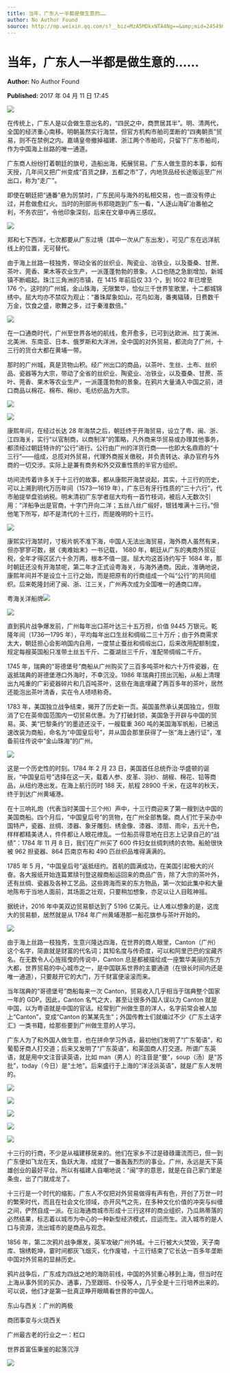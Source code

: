 ```yaml
---
title: 当年，广东人一半都是做生意的……
author: No Author Found
source: http://mp.weixin.qq.com/s?__biz=MzA5MDkxNTA4Ng==&amp;mid=2454905895&amp;idx=1&amp;sn=0b090ab279f5dbf8bd9f27078a4c1f59&amp;chksm=87a22c46b0d5a550beca92c66271801eba0e60cce661021b0c3e28b5efeb958479c1aaa7a61e#rd
---
```


# 当年，广东人一半都是做生意的……

**Author:** No Author Found

**Published:** 2017 年 04 月 11 日 17:45

![](http://mmbiz.qpic.cn/mmbiz_jpg/PJWG74pLsMY6VjSs8icl92DouG8adAGS0ibIkmicA6dYrXchQel1ic3LTtD572I9r9sbW2tOnBvpibgicAXRcdc4p5aA/0?wx_fmt=jpeg)

在传统上，广东人是以会做生意出名的，“四民之中，商贾居其半”。明、清两代，全国的经济重心南移。明朝虽然实行海禁，但官方机构市舶司垄断的“四夷朝贡”贸易，则不在禁例之内。嘉靖皇帝撤掉福建、浙江两个市舶司，只留下广东市舶司，作为中国海上丝路的唯一通道。

广东商人纷纷打着朝廷的旗号，造船出海，拓展贸易。广东人做生意的本事，如有天授，几年间又把广州变成“百货之肆，五都之市”了，内地货品经长途贩运至广州出口，称为“走广”。

即使在朝廷把“通番”悬为厉禁时，广东民间与海外的私相交易，也一直没有停止过，并愈做愈红火。当时的刑部尚书郑晓跑到广东一看，“人逐山海矿冶番舶之利，不务农田”，令他印象深刻，后来在文章中再三感叹。

![](http://mmbiz.qpic.cn/mmbiz_jpg/PJWG74pLsMbkEabmiaNW6MUOT2niaY00RRM3yORtwnJia6qt2RYb5vibYumX71rYdGLqmiaiahLKxKO7nQ42hj7cYZmw/0?wx_fmt=jpeg)

郑和七下西洋，七次都要从广东过境（其中一次从广东出发），可见广东在远洋航线上的位置，无可替代。

由于海上丝路一枝独秀，带动全省的丝织业、陶瓷业、冶铁业，以及蚕桑、甘蔗、茶叶、莞香、果木等农业生产，一派蓬蓬勃勃的景象。人口也随之急剧增加，新城镇不断崛起。珠江三角洲的市镇，在 1415 年前后仅 33 个，到 1602 年已增至 176 个。这时的广州城，金山珠海，无限繁华，恰似三千世界笙歌里，十二都城锦绣中。屈大均亦不禁叹为观止：“番珠犀象如山，花鸟如海，番夷辐辏，日费数千万金，饮食之盛，歌舞之多，过于秦淮数倍。”

![](http://mmbiz.qpic.cn/mmbiz_jpg/PJWG74pLsMbkEabmiaNW6MUOT2niaY00RRsWct7RXA1taFibEhy58OeZiaNTXrh0VibCslc84awSbhLgPQ1jH5Qv7wA/0?wx_fmt=jpeg)

在一口通商时代，广州至世界各地的航线，愈开愈多，已可到达欧洲、拉丁美洲、北美洲、东南亚、日本、俄罗斯和大洋洲，全中国的对外贸易，都流向了广州，十三行的货仓大都在黄埔一带。

那时的广州城，真是货物山积。经广州出口的商品，以茶叶、生丝、土布、丝织品、瓷器等为大宗，带动了全省的丝织业、陶瓷业、冶铁业，以及蚕桑、甘蔗、茶叶、莞香、果木等农业生产，一派蓬蓬勃勃的景象。在鸦片大量涌入中国之前，进口商品以棉花、棉布、棉纱、毛纺织品为大宗。

![](http://mmbiz.qpic.cn/mmbiz_jpg/PJWG74pLsMbkEabmiaNW6MUOT2niaY00RRz7OC1McWukMdnlavv06uWsoaj6gZShXsJ2cVoGict2nuvN38QJaOBZQ/0?wx_fmt=jpeg)

![](http://mmbiz.qpic.cn/mmbiz_jpg/PJWG74pLsMbkEabmiaNW6MUOT2niaY00RRokIqcdFicNwK1goqg68IoHDdJfCNpIl1lMLMHtrN4mOmT3z6MqUbicYg/0?wx_fmt=jpeg)

康熙年间，在经过长达 28 年海禁之后，朝廷终于开海贸易，设立了粤、闽、浙、江四海关，实行“以官制商，以商制洋”的策略，凡外商来华贸易或办理其他事务，都须经过朝廷特许的“公行”进行。公行由广州的洋货行商——也即大名鼎鼎的“十三行”——组成，总揽对外贸易，代理外商报关缴税，并负责转达、承办官府与外商的一切交涉。实际上是兼有商务和外交双重性质的半官方组织。

坊间流传着许多关于十三行的故事，都从康熙开海禁说起，其实，十三行的历史，可以上溯到明代万历年间（1573—1619 年），广东已有牙行性质的“三十六行”，代市舶提举盘验纳税。明末清初广东学者屈大均有一首竹枝词，被后人无数次引用：“洋船争出是官商，十字门开向二洋；五丝八丝广缎好，银钱堆满十三行。”但他笔下所写，却不是清代的十三行，而是晚明的十三行。

![](http://mmbiz.qpic.cn/mmbiz_jpg/PJWG74pLsMbkEabmiaNW6MUOT2niaY00RRwbu2kJd2X0naVOqS3sUbALROblCHoTZe6fsXVoGfTMvYia5d0NaQ3icw/0?wx_fmt=jpeg)

康熙实行海禁时，寸板片帆不准下海，中国人无法出海贸易，海外商人虽然有来，但亦寥寥可数，据《夷难始末》一书记载， 1680 年，朝廷从广东的夷商外贸征税，全年才得区区六十余万两，根本不值一提。屈大均这首诗约写于 1684 年，那时朝廷还没有开海禁呢，第二年才正式设粤海关，与海外通商。因此，准确地说，康熙年间并不是设立十三行之始，而是把原有的行商组成一个叫“公行”的共同组织。后来乾隆封闭了闽、浙、江三关，广州再次成为全国唯一的通商口岸。

粤海关洋船牌![](http://mmbiz.qpic.cn/mmbiz_jpg/PJWG74pLsMbkEabmiaNW6MUOT2niaY00RRqpUl1bD29MLgbK8T3XbLPLQByJIJHajCRicGeRuK9gellrr09CuegWA/0?wx_fmt=jpeg)

![](http://mmbiz.qpic.cn/mmbiz_png/ianq03UUWGmIyxKD9AsYKVAlzQInSkLFEWjicemEvWxIYXN7bzBgicVMtIich2vxXibgHZ0k45sYO4GN5ybdwYs6z4g/0?wx_fmt=png)

直到鸦片战争爆发前，广州每年出口茶叶达三十五万担，价值 9445 万银元。乾隆年间（1736—1795 年），平均每年出口生丝和绸缎二三十万斤；由于外商需求太大，朝廷担心会影响国内自用，一度禁止蚕丝和绸缎出口，后来改用配额制度，规定每艘英国船只准带土丝五千斤、二蚕湖丝三千斤，准配带绸缎二千斤。

1745 年，瑞典的“哥德堡号”商船从广州购买了三百多吨茶叶和六十万件瓷器，在返抵瑞典的哥德堡港口外海时，不幸沉没。1986 年瑞典打捞出沉船，从船上清理出九吨重的广彩瓷器碎片和几百吨茶叶，这些在海底埋藏了两百多年的茶叶，居然还能泡出茶叶清香，实在令人啧啧称奇。

1783 年，美国独立战争结束，揭开了历史新一页。英国虽然承认美国独立，但取消了它在英帝国范围内一切贸易优惠。为了打破封锁，美国急于开辟与中国的贸易。英、美“巴黎条约”的墨迹还没干，一艘载重 360 吨的美国海军帆船，已被迅速改装为商船，命名为“中国皇后号”，并从国会那里获得了一张“海上通行证”，准备前往传说中“金山珠海”的广州。

![](http://mmbiz.qpic.cn/mmbiz_jpg/PJWG74pLsMbkEabmiaNW6MUOT2niaY00RR2LKmQgqKsljjmWY864Jnk38f1Qq82ywpFA8lIibvgQLseGzZskWsfCQ/0?wx_fmt=jpeg)

这是一个历史性的时刻。1784 年 2 月 23 日，美国首任总统乔治·华盛顿的诞辰，“中国皇后号”选择在这一天，载着人参、皮革、羽纱、胡椒、棉花、铅等商品，从纽约港出发。在海上航行历时 188 天，航程 28900 千米，在这年的秋天，终于到达广州黄埔港。

在十三响礼炮（代表当时美国十三个州）声中，十三行商迎来了第一艘到达中国的美国商船。四个月后，“中国皇后号”的货物，在广州全部售罄。商人们忙于采办中国特产，瓷器、丝绸、漆器、象牙雕刻、绣金像、漆器、漆扇、雨伞，五光十色，样样都精美诱人，件件都让人眼花缭乱。一位船员得意地在日志上记录自己的“战绩”：1784 年 11 月 8 日，我们在广州买了 600 件妇女丝绸刺绣的衣物。船舱很快被 962 担瓷器、864 匹南京布和 490 匹丝织品堆得满满的。

1785 年 5 月，“中国皇后号”返抵纽约。首航的圆满成功，在美国引起极大的兴奋。各大报纸开始连篇累牍刊登这艘商船运回来的商品广告，除了大宗的茶叶外，还有丝绸、瓷器及各种工艺品。这些跨海而来的东方物品，第一次如此集中和大量地陈布于当地人面前，其场面之壮观，只要稍加想象，亦足以让人目眩神摇。

据统计，2016 年中美双边贸易额达到了 5196 亿美元。让人难以想象的是，这庞大的贸易额，居然就是从 1784 年广州黄埔港那一船花旗参与茶叶开始的。

![](http://mmbiz.qpic.cn/mmbiz_jpg/PJWG74pLsMbkEabmiaNW6MUOT2niaY00RR7uicZ0IzuPlAPic9kDq1Bib6oTFndApCZE1gsQZp0Bww9wQVmOaF6HnmQ/0?wx_fmt=jpeg)

由于海上丝路一枝独秀，生意兴隆达四海，在世界的商人眼里，Canton（广州）这个名字，简直就是财富的代名词；其知名度与传奇度，可以和阿里巴巴的宝藏齐名。在无数令人心旌摇曳的传说中，Canton 总是都被描绘成一座繁华美丽的东方大都，世界贸易的中心城市之一，是中国联系世界的主要通道（在很长时间内还是唯一通道），只要敲开它的大门，万千财富便滚滚而来。

当年瑞典的“哥德堡号”商船每来一次 Canton，贸易收入几乎相当于瑞典整个国家一年的 GDP。因此，Canton 名气之大，甚至让很多外国人误以为 Canton 就是中国，以为粤语就是中国的官话。经常到广州做生意的洋人，名字前常会被人加上“Canton”，变成“Canton 的某某先生”；外国传教士们就编过不少《广东土话字汇》一类书籍，给那些要到广州做生意的人学习。

广东人为了和外国人做生意，也在拼命学习外语，最初他们发明了“广东葡语”，和葡萄牙商人打交道；后来又发明了“广东英语”，和英国商人打交道。所谓广东英语，就是用中文注音读英语，比如 man（男人）的注音是“曼”，soup（汤）是“苏批”，today（今日）是“土地”。后来盛行于上海的“洋泾浜英语”，就是广东人发明的。

![](http://mmbiz.qpic.cn/mmbiz_png/ianq03UUWGmIjdcvsRu9vwib8r3GibibtkQ7picFXopib8MzVdnibpc0NyjW3KOyAtdWWgbWgGAmSOyhGkMtXoRS5CIzA/0?wx_fmt=png)

![](http://mmbiz.qpic.cn/mmbiz_png/ianq03UUWGmIjdcvsRu9vwib8r3GibibtkQ7picFXopib8MzVdnibpc0NyjW3KOyAtdWWgbWgGAmSOyhGkMtXoRS5CIzA/0?wx_fmt=png)

![](http://mmbiz.qpic.cn/mmbiz_jpg/PJWG74pLsMbkEabmiaNW6MUOT2niaY00RRf24VJEsibicctfwvibib7C2LuEFW8gXNtjCIk1QvdWxlPdM8xqvfuicU9jg/0?wx_fmt=jpeg)

![](http://mmbiz.qpic.cn/mmbiz_png/ianq03UUWGmIjdcvsRu9vwib8r3GibibtkQ7picFXopib8MzVdnibpc0NyjW3KOyAtdWWgbWgGAmSOyhGkMtXoRS5CIzA/0?wx_fmt=png)

![](http://mmbiz.qpic.cn/mmbiz_png/ianq03UUWGmIjdcvsRu9vwib8r3GibibtkQ7picFXopib8MzVdnibpc0NyjW3KOyAtdWWgbWgGAmSOyhGkMtXoRS5CIzA/0?wx_fmt=png)

十三行的行商，不少是从福建移居来的。他们在家乡不过是碌碌庸流而已，但一到广东便如飞龙在天，鱼跃大海，成就了一番轰轰烈烈的事业。广州，永远是天下英雄创业的最好平台。所以有福建人自嘲地说：“闽”字的意思，就是在自己家门里是条虫，出了门就成龙了。

十三行是一个时代的缩影。广东人不仅把对外贸易做得有声有色，开创了万世一时的繁荣时代，而且在社会文化领域，亦开风气之先，在多种文化价值的冲突与纠缠之间，俨然自成一派。在沿海通商城市形成十三行这样的商业组织，乃瓜熟蒂落的必然结果，标志着以城市为中心的一种新型经济模式，应运而生。流入城市的是人口与资源，流出城市的是商品与观念。

1856 年，第二次鸦片战争爆发，英军攻破广州外城。十三行被大火焚毁，天子南库、锦绣乾坤，霎时间都灰飞烟灭，化作废墟，十三行结束了它长达一百多年垄断中国对外贸易的显赫历史。

鸦片战争后，广东成为四战之地的海防前线，中国的外贸重心移到上海，但当时在上海从事外贸的买办、通事，乃至跟班、仆役等人，几乎全是十三行培养出来的。可以说，他们才是第一批真正睁开眼睛看世界的中国人。

东山与西关：广州的两极

商团事变与火烧西关

广州最古老的行业之一：栏口

世界首富伍秉鉴的起落沉浮

![](http://mmbiz.qpic.cn/mmbiz/iaGswicCbWm6ibNnZiaMtqBicJQGTbYOEiaian33xJrckjQnURHPoEenqJdsF2dFtqnQHOWKiaibNyA3fW2EP7KFQADCrHw/0?)

